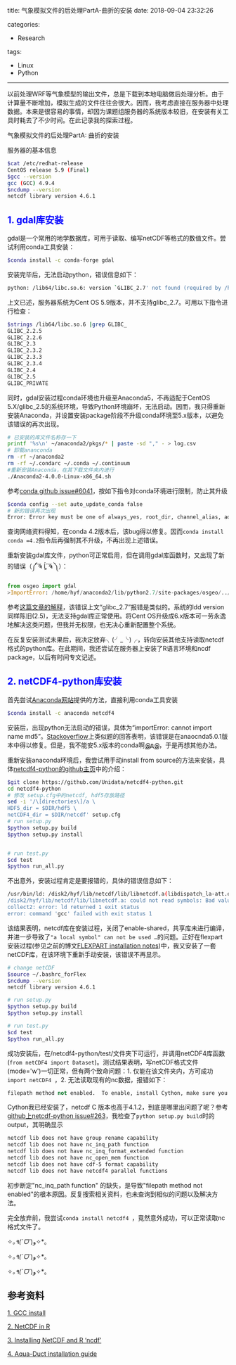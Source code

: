 title: 气象模拟文件的后处理PartA-曲折的安装
date: 2018-09-04 23:32:26

categories:

- Research

tags: 

- Linux
- Python

---

以前处理WRF等气象模型的输出文件，总是下载到本地电脑做后处理分析。由于计算量不断增加，模拟生成的文件往往会很大。因而，我考虑直接在服务器中处理数据。本来是很容易的事情，却因为课题组服务器的系统版本较旧，在安装有关工具时耗去了不少时间。在此记录我的探索过程。

气象模拟文件的后处理PartA: 曲折的安装

<!--more-->

服务器的基本信息

```bash
$cat /etc/redhat-release
CentOS release 5.9 (Final)
$gcc --version
gcc (GCC) 4.9.4
$ncdump --version
netcdf library version 4.6.1
```



## <font color="blue"> 1. gdal库安装</font>

gdal是一个常用的地学数据库，可用于读取、编写netCDF等格式的数值文件。尝试利用conda工具安装：

```bash
$conda install -c conda-forge gdal
```

安装完毕后，无法启动python，错误信息如下：

```bash
python: /lib64/libc.so.6: version `GLIBC_2.7' not found (required by /home/hyf/anaconda2/bin/../lib/libpython2.7.so.1.0) 
```

上文已述，服务器系统为Cent OS 5.9版本，并不支持glibc_2.7。可用以下指令进行检查：

```bash
$strings /lib64/libc.so.6 |grep GLIBC_ 
GLIBC_2.2.5
GLIBC_2.2.6
GLIBC_2.3
GLIBC_2.3.2
GLIBC_2.3.3
GLIBC_2.3.4
GLIBC_2.4
GLIBC_2.5
GLIBC_PRIVATE
```

同时，gdal安装过程conda环境也升级至Anaconda5，不再适配于CentOS 5.X/glibc_2.5的系统环境，导致Python环境崩坏，无法启动。因而，我只得重新安装Anaconda，并设置安装package阶段不升级conda环境至5.x版本，以避免该错误的再次出现。

```bash
# 已安装的库文件名称存一下
printf '%s\n' ~/anaconda2/pkgs/* | paste -sd "," - > log.csv
# 卸载ananconda
rm -rf ~/anaconda2
rm -rf ~/.condarc ~/.conda ~/.continuum
#重新安装Anaconda，在其下载文件夹内进行
./Anaconda2-4.0.0-Linux-x86_64.sh 
```

参考[conda github issue#6041](https://github.com/conda/conda/issues/6041)，按如下指令对conda环境进行限制，防止其升级

```bash
$conda config --set auto_update_conda false
# 新的错误再次出现
Error: Error key must be one of always_yes, root_dir, channel_alias, add_anaconda_token, add_pip_as_python_dependency, show_channel_urls, update_dependencies, changeps1, allow_softlinks, anaconda_upload, binstar_upload, use_pip, offline, allow_other_channels, add_binstar_token, ssl_verify, always_copy, not auto_update_conda 
```

查询网络资料得知，在conda 4.2版本后，该bug得以修复。因而`conda install conda =4.2`指令后再强制其不升级，不再出现上述错误。

重新安装gdal库文件，python可正常启用，但在调用gdal库函数时，又出现了新的错误（༼ ͠ຈ Ĺ̯ ͠ຈ ༽）：

```python
from osgeo import gdal
>ImportError: /home/hyf/anaconda2/lib/python2.7/site-packages/osgeo/../../../libgdal.so.20: ELF file OS ABI invalid 
```

参考[这篇文章的解释](https://www.lfd.uci.edu/~gohlke/pythonlibs/#gdal)，该错误上文“glibc_2.7”报错是类似的。系统的ldd version同样陈旧(2.5)，无法支持gdal库正常使用。将Cent OS升级成6.x版本可一劳永逸地解决这类问题，但我并无权限，也无决心重新配置整个系统。

在反复安装测试未果后，我决定放弃╮(╯_╰)╭，转向安装其他支持读取netcdf格式的python库。在此期间，我还尝试在服务器上安装了R语言环境和ncdf package，以后有时间专文记述。

## <font color="blue"> 2. netCDF4-python库安装</font>

首先尝试[Anaconda网站](https://anaconda.org/anaconda/netcdf4)提供的方法，直接利用conda工具安装

```bash
$conda install -c anaconda netcdf4
```

安装后，出现python无法启动的错误，具体为“importError: cannot import name md5”。[Stackoverflow](https://stackoverflow.com/questions/46605138/anaconda2-cannot-import-name-md5)上类似题的回答表明，该错误是在anaocnda5.0.1版本中得以修复。但是，我不能安5.x版本的conda啊இдஇ，于是再想其他办法。

重新安装anaconda环境后，我尝试用手动install from source的方法来安装，具体[netcdf4-python的github主页](https://github.com/Unidata/netcdf4-python)中的介绍：

```bash
$git clone https://github.com/Unidata/netcdf4-python.git
cd netcdf4-python
# 修改 setup.cfg中的netcdf, hdf5存放路径
sed -i '/\[directories\]/a \
HDF5_dir = $DIR/hdf5 \
netCDF4_dir = $DIR/netcdf' setup.cfg
# run setup.py
$python setup.py build
$python setup.py install


# run test.py
$cd test
$python run_all.py
```

不出意外，安装过程肯定是要报错的，具体的错误信息如下：

```bash
/usr/bin/ld: /disk2/hyf/lib/netcdf/lib/libnetcdf.a(libdispatch_la-att.o): relocation R_X86_64_32 against `a local symbol' can not be used when making a shared object; recompile with -fPIC
/disk2/hyf/lib/netcdf/lib/libnetcdf.a: could not read symbols: Bad value
collect2: error: ld returned 1 exit status
error: command 'gcc' failed with exit status 1
```

该结果表明，netcdf库在安装过程，关闭了enable-shared，共享库未进行编译，并进一步导致了`"a local symbol" can not be used …`的问题。正好在flexpart安装过程(参见之前的博文[FLEXPART installation notes](http://paisheng.me/2018/08/10/FLEXPART_INSTALLATION_NOTE/))中，我又安装了一套netCDF库，在该环境下重新手动安装，该错误不再显示。

```bash
# change netCDF
$source ~/.bashrc_forFlex
$ncdump --version
netcdf library version 4.6.1

# run setup.py
$python setup.py build
$python setup.py install

# run test.py
$cd test
$python run_all.py
```

成功安装后，在/netcdf4-python/test/文件夹下可运行，并调用netCDF4库函数(`from netCDF4 import Dataset`)。测试结果表明，写netCDF格式文件(mode='w')一切正常，但有两个致命问题：1. 仅能在该文件夹内，方可成功`import netCDF4 `，2. 无法读取现有的nc数据，报错如下：

```python
filepath method not enabled.  To enable, install Cython, make sure you have version 4.1.2 or higher of the netcdf C lib, and rebuild netcdf4-python.
```

Cython我已经安装了，netcdf C 版本也高于4.1.2，到底是哪里出问题了呢？参考[github上netcdf-python issue#263](https://github.com/Unidata/netcdf4-python/issues/263)，我检查了`python setup.py build`时的output，其明确显示

```bash
netcdf lib does not have group rename capability
netcdf lib does not have nc_inq_path function
netcdf lib does not have nc_inq_format_extended function
netcdf lib does not have nc_open_mem function
netcdf lib does not have cdf-5 format capability
netcdf lib does not have netcdf4 parallel functions
```

初步断定"nc_inq_path function" 的缺失，是导致"filepath method not enabled"的根本原因。反复搜索相关资料，也未查询到相似的问题以及解决方法。

完全放弃前，我尝试`conda install netcdf4 `，竟然意外成功，可以正常读取nc格式文件了。

✧*｡٩(ˊᗜˋ*)و✧*｡

✧*｡٩(ˊᗜˋ*)و✧*｡

✧*｡٩(ˊᗜˋ*)و✧*｡

## 参考资料

[1. GCC install](http://stackoverflow.com/questions/9450394/how-to-install-gcc-piece-by-piece-with-gmp-mpfr-mpc-elf-without-shared-libra)      

[2. NetCDF in R](http://geog.uoregon.edu/bartlein/courses/geog607/Rmd/netCDF_01.htm)

[3. Installing NetCDF and R ‘ncdf’](http://mazamascience.com/WorkingWithData/?p=1429)

[4. Aqua-Duct installation guide](https://pythonhosted.org/aquaduct/aquaduct_install.html#netcdf4-mdanalysis-installation-ubuntu-14-04)